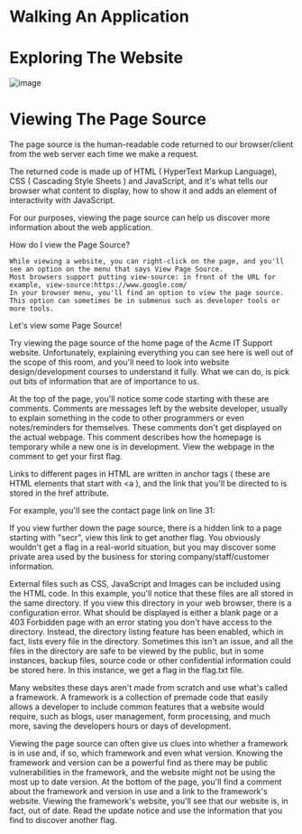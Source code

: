 # Walking An Application

# Exploring The Website
![image](https://github.com/user-attachments/assets/c78992ec-ba53-482f-adf1-eb86a889ebbd)

# Viewing The Page Source

The page source is the human-readable code returned to our browser/client from the web server each time we make a request.


The returned code is made up of HTML ( HyperText Markup Language), CSS ( Cascading Style Sheets ) and JavaScript, and it's what tells our browser what content to display, how to show it and adds an element of interactivity with JavaScript.


For our purposes, viewing the page source can help us discover more information about the web application.

How do I view the Page Source?

    While viewing a website, you can right-click on the page, and you'll see an option on the menu that says View Page Source.
    Most browsers support putting view-source: in front of the URL for example, view-source:https://www.google.com/
    In your browser menu, you'll find an option to view the page source. This option can sometimes be in submenus such as developer tools or more tools.


Let's view some Page Source!

Try viewing the page source of the home page of the Acme IT Support website. Unfortunately, explaining everything you can see here is well out of the scope of this room, and you'll need to look into website design/development courses to understand it fully. What we can do, is pick out bits of information that are of importance to us.


At the top of the page, you'll notice some code starting with <!-- and ending with --> these are comments. Comments are messages left by the website developer, usually to explain something in the code to other programmers or even notes/reminders for themselves. These comments don't get displayed on the actual webpage. This comment describes how the homepage is temporary while a new one is in development. View the webpage in the comment to get your first flag.


Links to different pages in HTML are written in anchor tags ( these are HTML elements that start with <a ), and the link that you'll be directed to is stored in the href attribute.


For example, you'll see the contact page link on line 31:



If you view further down the page source, there is a hidden link to a page starting with "secr", view this link to get another flag. You obviously wouldn't get a flag in a real-world situation, but you may discover some private area used by the business for storing company/staff/customer information.

External files such as CSS, JavaScript and Images can be included using the HTML code. In this example, you'll notice that these files are all stored in the same directory. If you view this directory in your web browser, there is a configuration error. What should be displayed is either a blank page or a 403 Forbidden page with an error stating you don't have access to the directory. Instead, the directory listing feature has been enabled, which in fact, lists every file in the directory. Sometimes this isn't an issue, and all the files in the directory are safe to be viewed by the public, but in some instances, backup files, source code or other confidential information could be stored here. In this instance, we get a flag in the flag.txt file.

Many websites these days aren't made from scratch and use what's called a framework. A framework is a collection of premade code that easily allows a developer to include common features that a website would require, such as blogs, user management, form processing, and much more, saving the developers hours or days of development.

Viewing the page source can often give us clues into whether a framework is in use and, if so, which framework and even what version. Knowing the framework and version can be a powerful find as there may be public vulnerabilities in the framework, and the website might not be using the most up to date version. At the bottom of the page, you'll find a comment about the framework and version in use and a link to the framework's website. Viewing the framework's website, you'll see that our website is, in fact, out of date. Read the update notice and use the information that you find to discover another flag.
